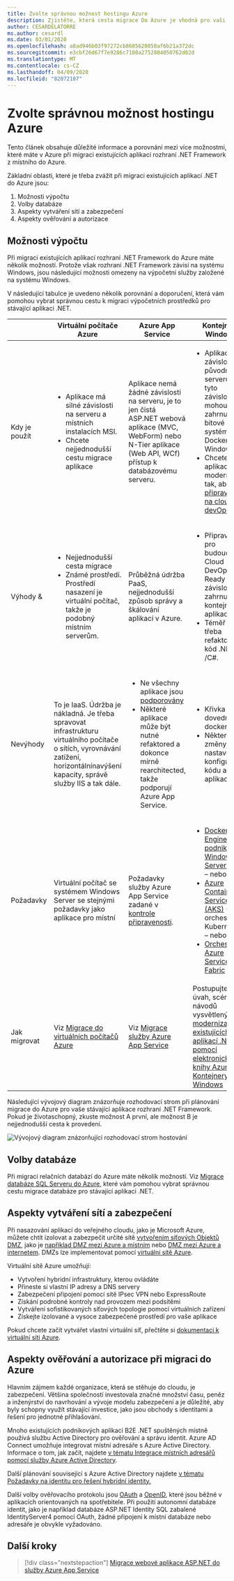 ```yaml
---
title: Zvolte správnou možnost hostingu Azure
description: Zjistěte, která cesta migrace Do Azure je vhodná pro vaši ASP.NET webovou aplikaci.
author: CESARDELATORRE
ms.author: cesardl
ms.date: 03/01/2020
ms.openlocfilehash: a8ad946b03f97272cb8685620858af6b21a372dc
ms.sourcegitcommit: e3cbf26d67f7e9286c7108a2752804050762d02d
ms.translationtype: MT
ms.contentlocale: cs-CZ
ms.lasthandoff: 04/09/2020
ms.locfileid: "82072107"
---
```

# <a name="choose-the-right-azure-hosting-option"></a>Zvolte správnou možnost hostingu Azure

Tento článek obsahuje důležité informace a porovnání mezi více možnostmi, které máte v Azure při migraci existujících aplikací rozhraní .NET Framework z místního do Azure.

Základní oblasti, které je třeba zvážit při migraci existujících aplikací .NET do Azure jsou:

1. Možnosti výpočtu
1. Volby databáze
1. Aspekty vytváření sítí a zabezpečení
1. Aspekty ověřování a autorizace

## <a name="compute-choices"></a>Možnosti výpočtu

Při migraci existujících aplikací rozhraní .NET Framework do Azure máte několik možností. Protože však rozhraní .NET Framework závisí na systému Windows, jsou následující možnosti omezeny na výpočetní služby založené na systému Windows.

V následující tabulce je uvedeno několik porovnání a doporučení, která vám pomohou vybrat správnou cestu k migraci výpočetních prostředků pro stávající aplikaci .NET.

|                 | Virtuální počítače Azure | Azure App Service | Kontejnery Windows |
|-----------------|-----------|-------------------|--------------------|
|Kdy je použít      |<ul><li>Aplikace má silné závislosti na serveru a místních instalacích MSI.</li><li>Chcete nejjednodušší cestu migrace aplikace</li></ul>|Aplikace nemá žádné závislosti na serveru, je to jen čistá ASP.NET webová aplikace (MVC, WebForm) nebo N-Tier aplikace (Web API, WCf) přístup k databázovému serveru. |<ul><li>Aplikace má závislosti na původním serveru, ale tyto závislosti mohou být zahrnuty do bitové kopie systému Docker Windows.</li><li>Chcete aplikaci modernizovat tak, aby byla [připravena na cloudové devOps](../../architecture/modernize-with-azure-containers/modernize-existing-apps-to-cloud-optimized/reasons-to-modernize-existing-net-apps-to-cloud-optimized-applications.md)</li></ul>|
|Výhody &  |<ul><li>Nejjednodušší cesta migrace</li><li>Známé prostředí. Prostředí nasazení je virtuální počítač, takže je podobný místním serverům.</li></ul> |Průběžná údržba PaaS, nejjednodušší způsob správy a škálování aplikací v Azure. |<ul><li>Připravené pro budoucnost, Cloud DevOps-Ready se závislostmi zahrnutými v kontejnerech aplikace.</li><li>Téměř není třeba refaktorovat kód .NET /C#.</li></ul> |
|Nevýhody             |To je IaaS. Údržba je nákladná. Je třeba spravovat infrastrukturu virtuálního počítače o sítích, vyrovnávání zatížení, horizontálnínavýšení kapacity, správě služby IIS a tak dále. |<ul><li>Ne všechny aplikace jsou [podporovány](https://appmigration.microsoft.com/assessment)</li><li>Některé aplikace může být nutné refaktored a dokonce mírně rearchitected, takže podporují Azure App Service.</li></ul> |<ul><li>Křivka učení dovedností dockeru</li><li>Některé změny nastavení konfigurace kódu a aplikace</li></ul>|
|Požadavky |Virtuální počítač se systémem Windows Server se stejnými požadavky jako aplikace pro místní | Požadavky služby Azure App Service zadané v [kontrole připravenosti](https://github.com/Azure/App-Service-Migration-Assistant/wiki/Readiness-Checks). |<ul><li>[Docker Engine – podnik pro Windows Server 2019](https://azuremarketplace.microsoft.com/marketplace/apps/cloud-infrastructure-services.docker-windows-2019)<br />– nebo –</li><li>[Azure Container Service (AKS)](https://azure.microsoft.com/services/container-service/) (To je orchestrátor Kubernetes)<br />– nebo –<li>[Orchestrátor Azure Service Fabric](https://azure.microsoft.com/services/service-fabric/)</li></ul> |
|Jak migrovat |Viz [Migrace do virtuálních počítačů Azure](vm.md) | Viz [Migrace služby Azure App Service](app-service.md) | Postupujte podle úvah, scénářů a návodů vysvětlených v [modernizaci existujících aplikací .NET pomocí elektronické knihy Azure a Kontejnery s Windows](https://aka.ms/liftandshiftwithcontainersebook) |

Následující vývojový diagram znázorňuje rozhodovací strom při plánování migrace do Azure pro vaše stávající aplikace rozhraní .NET Framework. Pokud je životaschopný, zkuste možnost A první, ale možnost B je nejjednodušší cesta k provedení.

![Vývojový diagram znázorňující rozhodovací strom hostování](../media/migration/choose/decision-tree.png)

## <a name="database-choices"></a>Volby databáze

Při migraci relačních databází do Azure máte několik možností. Viz [Migrace databáze SQL Serveru do Azure,](sql.md) které vám pomohou vybrat správnou cestu migrace databáze pro stávající aplikaci .NET.

## <a name="networking-and-security-considerations"></a>Aspekty vytváření sítí a zabezpečení

Při nasazování aplikací do veřejného cloudu, jako je Microsoft Azure, můžete chtít izolovat a zabezpečit určité sítě [vytvořením síťových Objektů DMZ](https://docs.microsoft.com/azure/architecture/reference-architectures/dmz/), jako je [například DMZ mezi Azure a místním](https://docs.microsoft.com/azure/architecture/reference-architectures/dmz/secure-vnet-hybrid) nebo [DMZ mezi Azure a internetem](https://docs.microsoft.com/azure/architecture/reference-architectures/dmz/secure-vnet-dmz). DMZs lze implementovat pomocí [virtuální sítě Azure](https://docs.microsoft.com/azure/virtual-network/virtual-networks-overview).

Virtuální sítě Azure umožňují:

- Vytvoření hybridní infrastruktury, kterou ovládáte
- Přineste si vlastní IP adresy a DNS servery
- Zabezpečení připojení pomocí sítě IPsec VPN nebo ExpressRoute
- Získání podrobné kontroly nad provozem mezi podsítěmi
- Vytváření sofistikovaných síťových topologie pomocí virtuálních zařízení
- Získejte izolované a vysoce zabezpečené prostředí pro vaše aplikace

Pokud chcete začít vytvářet vlastní virtuální síť, přečtěte si [dokumentaci k virtuální síti Azure](https://docs.microsoft.com/azure/virtual-network/).

## <a name="authentication-and-authorization-considerations-when-migrating-to-azure"></a>Aspekty ověřování a autorizace při migraci do Azure

Hlavním zájmem každé organizace, která se stěhuje do cloudu, je zabezpečení. Většina společností investovala značné množství času, peněz a inženýrství do navrhování a vývoje modelu zabezpečení a je důležité, aby byly schopny využít stávající investice, jako jsou obchody s identitami a řešení pro jednotné přihlašování.

Mnoho existujících podnikových aplikací B2E .NET spuštěných místně používá službu Active Directory pro ověřování a správu identit. Azure AD Connect umožňuje integrovat místní adresáře s Azure Active Directory. Informace o tom, jak začít, najdete [v tématu Integrace místních adresářů pomocí služby Azure Active Directory](https://docs.microsoft.com/azure/active-directory/connect/active-directory-aadconnect).

Další plánování související s Azure Active Directory najdete [v tématu Požadavky na identitu pro řešení hybridní identity.](https://docs.microsoft.com/azure/active-directory/active-directory-hybrid-identity-design-considerations-business-needs)

Další volby ověřovacího protokolu jsou [OAuth](https://en.wikipedia.org/wiki/OAuth) a [OpenID](https://en.wikipedia.org/wiki/OpenID), které jsou běžné v aplikacích orientovaných na spotřebitele. Při použití autonomní databáze identit, jako je například databáze ASP.NET Identity SQL zabalené IdentityServer4 pomocí OAuth, žádné připojení k místní databáze nebo adresáře je obvykle vyžadováno.

## <a name="next-steps"></a>Další kroky

> [!div class="nextstepaction"]
> [Migrace webové aplikace ASP.NET do služby Azure App Service](app-service.md)
